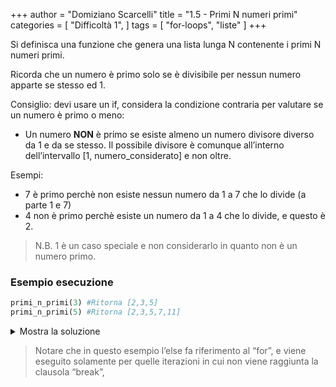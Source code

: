 +++
author = "Domiziano Scarcelli"
title = "1.5 - Primi N numeri primi"
categories = [
    "Difficoltà 1",
]
tags = [
    "for-loops",
    "liste"
]
+++

Si definisca una funzione che genera una lista lunga N contenente i primi N numeri primi.

Ricorda che un numero è primo solo se è divisibile per nessun numero apparte se stesso ed 1.

Consiglio: devi usare un if,  considera la condizione contraria per valutare se un numero è primo o meno:

- Un numero **NON** è primo se esiste almeno un numero divisore diverso da 1 e da se stesso. Il possibile divisore è comunque all’interno dell’intervallo [1, numero_considerato] e non oltre.

Esempi: 

- 7 è primo perchè non esiste nessun numero da 1 a 7 che lo divide (a parte 1 e 7)
- 4 non è primo perchè esiste un numero da 1 a 4 che lo divide, e questo è 2.

> N.B. 1 è un caso speciale e non considerarlo in quanto non è un numero primo.

### Esempio esecuzione

```python
primi_n_primi(3) #Ritorna [2,3,5]
primi_n_primi(5) #Ritorna [2,3,5,7,11]
```

<details>
<summary>Mostra la soluzione</summary>


Soluzione con una funzione di utilità che viene utilizzata come condizione:
```python
def primo(n):
    """
    Ritorna True se n è primo, False altrimenti
    """
    for i in range(2, n):
        if n % i == 0:
            return False
    return True

def num_primi(n):
    """
    Ritorna la lista dei primi n numeri primi 
    (usa la funzione primo(n) per capire se un numero è primo o meno)
    """
    lista = []
    numero_corrente = 2
    while len(lista) < n:
        if primo(numero_corrente):
            lista.append(numero_corrente)
        numero_corrente += 1
    return lista
```

Soluzione con un "break" e il controllo direttamente all'interno del for
```python
def num_primi_unificato(n):
		"""
		Ritorna la lista dei primi n numeri primi 
		"""
    lista = []
    numero_corrente = 2
    while len(lista) < n:
        for i in range(2, numero_corrente): #Guardo tutti i numeri che vanno da 2 a num_corrente - 1
            if numero_corrente % i == 0: #Se trovo un numero 'i' che lo divide, allora num_corrente non`e primo
                break #Interrompo il ciclo for
        else: #Questo else si riferisce al for, e viene eseguito solo per quelle iterazioni che non raggiungono la clausola "break" (numeri primi)
            lista.append(numero_corrente)  
        numero_corrente += 1
    return lista
```

</details>

> Notare che in questo esempio l’else fa riferimento al “for”, e viene eseguito solamente per quelle iterazioni in cui non viene raggiunta la clausola “break”, 
